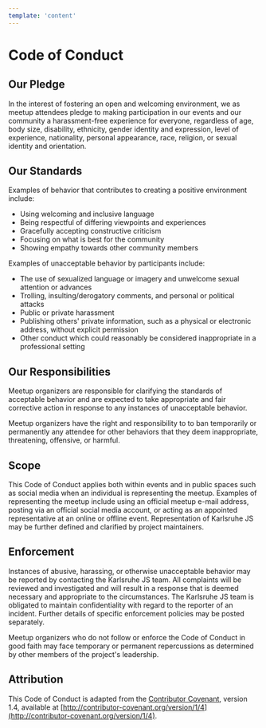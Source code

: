 ```yaml
---
template: 'content'
---
```


# Code of Conduct

## Our Pledge

In the interest of fostering an open and welcoming environment, we as
meetup attendees pledge to making participation in our events and
our community a harassment-free experience for everyone, regardless of age, body
size, disability, ethnicity, gender identity and expression, level of experience,
nationality, personal appearance, race, religion, or sexual identity and
orientation.

## Our Standards

Examples of behavior that contributes to creating a positive environment
include:

* Using welcoming and inclusive language
* Being respectful of differing viewpoints and experiences
* Gracefully accepting constructive criticism
* Focusing on what is best for the community
* Showing empathy towards other community members

Examples of unacceptable behavior by participants include:

* The use of sexualized language or imagery and unwelcome sexual attention or advances
* Trolling, insulting/derogatory comments, and personal or political attacks
* Public or private harassment
* Publishing others' private information, such as a physical or electronic address, without explicit permission
* Other conduct which could reasonably be considered inappropriate in a professional setting

## Our Responsibilities

Meetup organizers are responsible for clarifying the standards of acceptable
behavior and are expected to take appropriate and fair corrective action in
response to any instances of unacceptable behavior.

Meetup organizers have the right and responsibility to to ban temporarily or
permanently any attendee for other behaviors that they deem inappropriate,
threatening, offensive, or harmful.

## Scope

This Code of Conduct applies both within events and in public spaces such as social media when an individual is representing the meetup. Examples of
representing the meetup include using an official meetup e-mail
address, posting via an official social media account, or acting as an appointed
representative at an online or offline event. Representation of Karlsruhe JS may be
further defined and clarified by project maintainers.

## Enforcement

Instances of abusive, harassing, or otherwise unacceptable behavior may be
reported by contacting the Karlsruhe JS team. All
complaints will be reviewed and investigated and will result in a response that
is deemed necessary and appropriate to the circumstances. The Karlsruhe JS team is
obligated to maintain confidentiality with regard to the reporter of an incident.
Further details of specific enforcement policies may be posted separately.

Meetup organizers who do not follow or enforce the Code of Conduct in good
faith may face temporary or permanent repercussions as determined by other
members of the project's leadership.

## Attribution

This Code of Conduct is adapted from the [Contributor Covenant](https://www.contributor-covenant.org/), version 1.4,
available at [http://contributor-covenant.org/version/1/4](http://contributor-covenant.org/version/1/4).